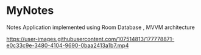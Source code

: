 # MyNotes
Notes Application implemented using Room Database  , MVVM architecture

https://user-images.githubusercontent.com/107514813/177778871-e0c33c9e-3480-4104-9690-0baa2413a1b7.mp4
